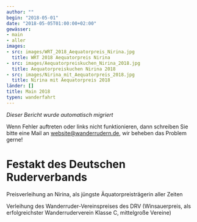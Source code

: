 ```yaml
---
author: ""
begin: "2018-05-01"
date: "2018-05-05T01:00:00+02:00"
gewässer:
- main
- aller
images:
- src: images/WRT_2018_Aequatorpreis_Nirina.jpg
  title: WRT 2018 Aequatorpreis Nirina
- src: images/Aequatorpreiskuchen_Nirina_2018.jpg
  title: Aequatorpreiskuchen Nirina 2018
- src: images/Nirina_mit_Aequatorpreis_2018.jpg
  title: Nirina mit Aequatorpreis 2018
länder: []
title: Main 2018
typen: wanderfahrt
---
```



*Dieser Bericht wurde automatisch migriert*

Wenn Fehler auftreten oder links nicht funktionieren, dann schreiben Sie bitte eine Mail an website@wanderrudern.de, wir beheben das Problem gerne!



# Festakt des Deutschen Ruderverbands


Preisverleihung an Nirina, als jüngste Äquatorpreisträgerin aller Zeiten

Verleihung des Wanderruder-Vereinspreises des DRV (Winsauerpreis, als erfolgreichster Wanderruderverein Klasse C, mittelgroße Vereine)
